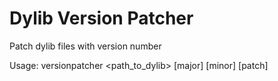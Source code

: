 # Dylib Version Patcher
Patch dylib files with version number

Usage: versionpatcher <path_to_dylib> [major] [minor] [patch]
